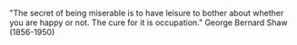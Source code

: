 "The secret of being miserable is to have leisure to bother about whether
 you are happy or not.  The cure for it is occupation."
 George Bernard Shaw (1856-1950) 
